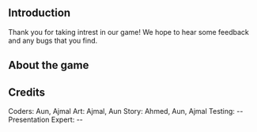 ## Introduction
Thank you for taking intrest in our game! We hope to hear some feedback and any bugs that you find.

## About the game


## Credits
Coders: Aun, Ajmal
Art: Ajmal, Aun
Story: Ahmed, Aun, Ajmal
Testing: --
Presentation Expert: --


